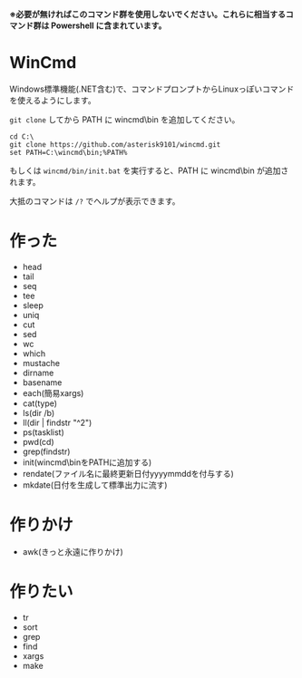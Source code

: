 **※必要が無ければこのコマンド群を使用しないでください。これらに相当するコマンド群は Powershell に含まれています。**

# WinCmd

Windows標準機能(.NET含む)で、コマンドプロンプトからLinuxっぽいコマンドを使えるようにします。

`git clone` してから PATH に wincmd\bin を追加してください。

```
cd C:\
git clone https://github.com/asterisk9101/wincmd.git
set PATH=C:\wincmd\bin;%PATH%
```

もしくは `wincmd/bin/init.bat` を実行すると、PATH に wincmd\bin が追加されます。

大抵のコマンドは `/?` でヘルプが表示できます。


# 作った

- head
- tail
- seq
- tee
- sleep
- uniq
- cut
- sed
- wc
- which
- mustache
- dirname
- basename
- each(簡易xargs)
- cat(type)
- ls(dir /b)
- ll(dir | findstr "^2")
- ps(tasklist)
- pwd(cd)
- grep(findstr)
- init(wincmd\binをPATHに追加する)
- rendate(ファイル名に最終更新日付yyyymmddを付与する)
- mkdate(日付を生成して標準出力に流す)

# 作りかけ

- awk(きっと永遠に作りかけ)

# 作りたい
- tr
- sort
- grep
- find
- xargs
- make
